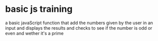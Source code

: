 # basic js training
a basic javaScript function that add the numbers given by the user in an input and displays the results and checks to see if the number is odd or even and wether it's a prime
